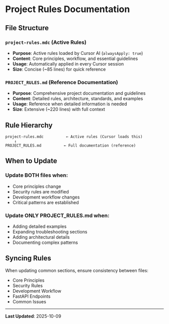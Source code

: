 # Project Rules Documentation

## File Structure

### `project-rules.mdc` (Active Rules)
- **Purpose**: Active rules loaded by Cursor AI (`alwaysApply: true`)
- **Content**: Core principles, workflow, and essential guidelines
- **Usage**: Automatically applied in every Cursor session
- **Size**: Concise (~85 lines) for quick reference

### `PROJECT_RULES.md` (Reference Documentation)
- **Purpose**: Comprehensive project documentation and guidelines
- **Content**: Detailed rules, architecture, standards, and examples
- **Usage**: Reference when detailed information is needed
- **Size**: Extensive (~220 lines) with full context

## Rule Hierarchy

```
project-rules.mdc          ← Active rules (Cursor loads this)
    ↓
PROJECT_RULES.md          ← Full documentation (reference)
```

## When to Update

### Update BOTH files when:
- Core principles change
- Security rules are modified
- Development workflow changes
- Critical patterns are established

### Update ONLY PROJECT_RULES.md when:
- Adding detailed examples
- Expanding troubleshooting sections
- Adding architectural details
- Documenting complex patterns

## Syncing Rules

When updating common sections, ensure consistency between files:
- Core Principles
- Security Rules
- Development Workflow
- FastAPI Endpoints
- Common Issues

---
**Last Updated**: 2025-10-09

